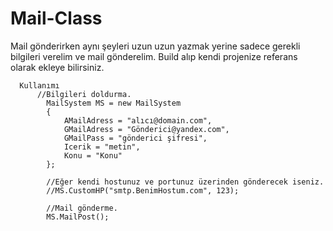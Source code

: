 # Mail-Class
Mail gönderirken aynı şeyleri uzun uzun yazmak yerine sadece gerekli bilgileri verelim ve mail gönderelim.
Build alıp kendi projenize referans olarak ekleye bilirsiniz.


      Kullanımı
          //Bilgileri doldurma.
            MailSystem MS = new MailSystem
            {
                AMailAdress = "alıcı@domain.com",
                GMailAdress = "Gönderici@yandex.com",
                GMailPass = "gönderici şifresi",
                Icerik = "metin",
                Konu = "Konu"
            };
            
            //Eğer kendi hostunuz ve portunuz üzerinden gönderecek iseniz.            
            //MS.CustomHP("smtp.BenimHostum.com", 123);

            //Mail gönderme.
            MS.MailPost();
            
